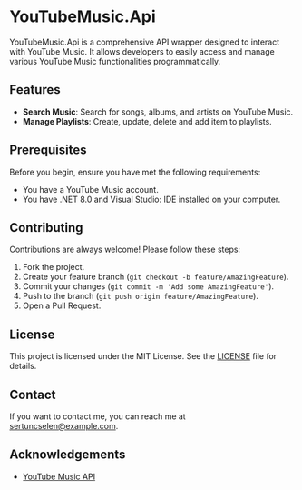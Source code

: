 # YouTubeMusic.Api

YouTubeMusic.Api is a comprehensive API wrapper designed to interact with YouTube Music. It allows developers to easily access and manage various YouTube Music functionalities programmatically.

## Features

- **Search Music**: Search for songs, albums, and artists on YouTube Music.
- **Manage Playlists**: Create, update, delete and add item to playlists.

## Prerequisites

Before you begin, ensure you have met the following requirements:

- You have a YouTube Music account.
- You have .NET 8.0 and Visual Studio: IDE installed on your computer.

## Contributing

Contributions are always welcome! Please follow these steps:

1. Fork the project.
2. Create your feature branch (`git checkout -b feature/AmazingFeature`).
3. Commit your changes (`git commit -m 'Add some AmazingFeature'`).
4. Push to the branch (`git push origin feature/AmazingFeature`).
5. Open a Pull Request.

## License

This project is licensed under the MIT License. See the [LICENSE](LICENSE) file for details.

## Contact

If you want to contact me, you can reach me at [sertuncselen@example.com](mailto:sertuncselen@example.com).

## Acknowledgements

- [YouTube Music API](https://developers.google.com/youtube/v3)
